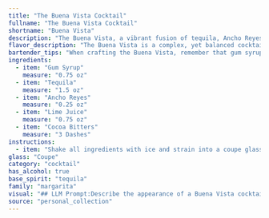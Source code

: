 ```yaml
---
title: "The Buena Vista Cocktail"
fullname: "The Buena Vista Cocktail"
shortname: "Buena Vista"
description: "The Buena Vista, a vibrant fusion of tequila, Ancho Reyes, lime, and cocoa bitters, is a modern twist on the classic Sour family. This contemporary creation likely emerged from the burgeoning craft cocktail scene, showcasing the rich flavors of Mexican spirits and artisanal bitters. "
flavor_description: "The Buena Vista is a complex, yet balanced cocktail. The tequila provides a vibrant agave base, while the Ancho Reyes adds a spicy kick with smoky notes of chili and cinnamon. The lime juice offers refreshing acidity, cutting through the sweetness of the gum syrup. Cocoa bitters add a subtle, bittersweet depth, creating a surprising yet harmonious finish. "
bartender_tips: "When crafting the Buena Vista, remember that gum syrup adds sweetness and body, so adjust it to your guest's preference. The Ancho Reyes adds a spicy kick, so use it sparingly.  Fresh lime juice is key to balance the sweetness and spice. Lastly, a dash of cocoa bitters enhances the complexity and creates a unique, smoky aroma.  "
ingredients:
  - item: "Gum Syrup"
    measure: "0.75 oz"
  - item: "Tequila"
    measure: "1.5 oz"
  - item: "Ancho Reyes"
    measure: "0.25 oz"
  - item: "Lime Juice"
    measure: "0.75 oz"
  - item: "Cocoa Bitters"
    measure: "3 Dashes"
instructions:
  - item: "Shake all ingredients with ice and strain into a coupe glass."
glass: "Coupe"
category: "cocktail"
has_alcohol: true
base_spirit: "tequila"
family: "margarita"
visual: "## LLM Prompt:Describe the appearance of a Buena Vista cocktail, made with Gum Syrup, Tequila, Ancho Reyes, Lime Juice, and Cocoa Bitters. Consider the following:* **Color:** What color is the drink? Is it clear, cloudy, or layered? * **Texture:** Is the drink smooth, viscous, or bubbly?* **Garnish:** What garnish is used, and how does it impact the overall look?* **Glassware:** What type of glass is the cocktail served in? * **Lighting:** How does the drink look in different lighting conditions (natural light, dim light)? * **Overall aesthetic:** Is the drink elegant, rustic, vibrant, or something else entirely?**Example response:**The Buena Vista is a mesmerizingly dark cocktail, its amber hue hinting at the complex flavors within. The drink's texture is silky smooth, punctuated by tiny bubbles from the lime juice. It is typically garnished with a lime wheel, its vibrant green contrasting beautifully with the deep amber of the cocktail.  Served in a rocks glass, the Buena Vista looks both sophisticated and inviting, particularly under the warm glow of candlelight. "
source: "personal_collection"
---
```



